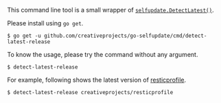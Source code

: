 This command line tool is a small wrapper of [`selfupdate.DetectLatest()`](https://pkg.go.dev/github.com/creativeprojects/go-selfupdate/selfupdate#DetectLatest).

Please install using `go get`.

```
$ go get -u github.com/creativeprojects/go-selfupdate/cmd/detect-latest-release
```

To know the usage, please try the command without any argument.

```
$ detect-latest-release
```

For example, following shows the latest version of [resticprofile](https://github.com/creativeprojects/resticprofile).

```
$ detect-latest-release creativeprojects/resticprofile
```

